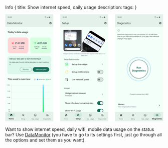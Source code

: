 Info { 
title: Show internet speed, daily usage
description: 
tags:
 }
 
![DataMonitor screenshots](https://raw.githubusercontent.com/motog34/guide/refs/heads/main/files/img01.png)

Want to show internet speed, daily wifi, mobile data usage on the status bar?
Use [DataMonitor](https://github.com/itsdrnoob/DataMonitor/releases) (you have to go to its settings first, just go through all the options and set them as you want).
